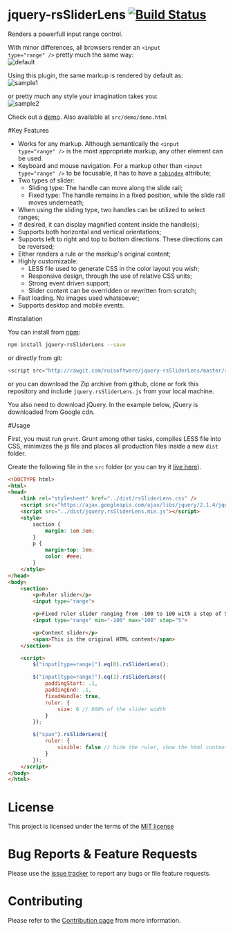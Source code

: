 # jquery-rsSliderLens [![Build Status](https://travis-ci.org/ruisoftware/jquery-rsSliderLens.svg?branch=master)](https://travis-ci.org/ruisoftware/jquery-rsSliderLens)
Renders a powerfull input range control.<br>

With minor differences, all browsers render an <code>&lt;input type="range" /&gt;</code> pretty much the same way:  
![default](https://cloud.githubusercontent.com/assets/428736/20031930/0c3e0f5c-a391-11e6-923f-c080e0fbe0e9.png)

Using this plugin, the same markup is rendered by default as:  
![sample1](https://cloud.githubusercontent.com/assets/428736/20031939/2a682e2c-a391-11e6-961d-47d5f3a95969.png)

or pretty much any style your imagination takes you:  
![sample2](https://cloud.githubusercontent.com/assets/428736/20239024/996dca94-a908-11e6-9e8f-f00fb7f37069.png)

Check out a [demo](https://codepen.io/ruisoftware/pen/mOEeOp).
Also available at `src/demo/demo.html`

#Key Features
 - Works for any markup. Although semantically the <code>&lt;input type="range" /&gt;</code> is the most appropriate markup, any other element can be used.
 - Keyboard and mouse navigation. For a markup other than <code>&lt;input type="range" /&gt;</code> to be focusable, it has to have a <code>[tabindex](https://developer.mozilla.org/en-US/docs/Web/HTML/Global_attributes/tabindex)</code> attribute;
 - Two types of slider:
    - Sliding type: The handle can move along the slide rail;
    - Fixed type: The handle remains in a fixed position, while the slide rail moves underneath;
 - When using the sliding type, two handles can be utilized to select ranges;
 - If desired, it can display magnified content inside the handle(s);
 - Supports both horizontal and vertical orientations;
 - Supports left to right and top to bottom directions. These directions can be reversed;
 - Either renders a rule or the markup's original content;
 - Highly customizable:
    - LESS file used to generate CSS in the color layout you wish;
    - Responsive design, through the use of relative CSS units;
    - Strong event driven support;
    - Slider content can be overridden or rewritten from scratch;
 - Fast loading. No images used whatsoever;
 - Supports desktop and mobile events.
 
#Installation

You can install from [npm](https://www.npmjs.com/):
````bash
npm install jquery-rsSliderLens --save
````
or directly from git:
````javascript
<script src="http://rawgit.com/ruisoftware/jquery-rsSliderLens/master/src/jquery.rsSliderLens.js"></script>
````
or you can download the Zip archive from github, clone or fork this repository and include `jquery.rsSliderLens.js` from your local machine.

You also need to download jQuery. In the example below, jQuery is downloaded from Google cdn.

#Usage

First, you must run `grunt`. Grunt among other tasks, compiles LESS file into CSS, minimizes the js file and places all production files inside a new `dist` folder.<br>

Create the following file in the `src` folder (or you can try it [live here](https://codepen.io/ruisoftware/pen/XNdNZL)).

````html
<!DOCTYPE html>
<html>
<head>
    <link rel="stylesheet" href="../dist/rsSliderLens.css" />
    <script src="https://ajax.googleapis.com/ajax/libs/jquery/2.1.4/jquery.min.js"></script>
    <script src="../dist/jquery.rsSliderLens.min.js"></script>
    <style>
        section {
            margin: 1em 3em;
        }
        p {
            margin-top: 3em;
            color: #eee;
        }
    </style>
</head>
<body>
    <section>
        <p>Ruler slider</p>
        <input type="range">

        <p>Fixed ruler slider ranging from -100 to 100 with a step of 5</p>
        <input type="range" min="-100" max="100" step="5">

        <p>Content slider</p>
        <span>This is the original HTML content</span>
    </section>

    <script>
        $("input[type=range]").eq(0).rsSliderLens();

        $("input[type=range]").eq(1).rsSliderLens({
            paddingStart: .1,
            paddingEnd: .1,
            fixedHandle: true,
            ruler: {
                size: 6 // 600% of the slider width
            }
        });

        $("span").rsSliderLens({
            ruler: {
                visible: false // hide the ruler, show the html content
            }
        });
    </script>
</body>
</html>

````
# License
This project is licensed under the terms of the [MIT license](https://opensource.org/licenses/mit-license.php)

# Bug Reports & Feature Requests
Please use the [issue tracker](https://github.com/ruisoftware/jquery-rsSliderLens/issues) to report any bugs or file feature requests.

# Contributing
Please refer to the [Contribution page](https://github.com/ruisoftware/jquery-rsSliderLens/blob/master/CONTRIBUTING.md) from more information.
